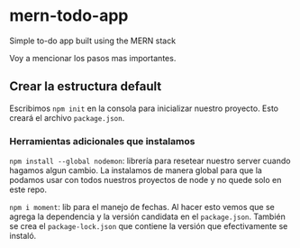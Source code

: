 # mern-todo-app
Simple to-do app built using the MERN stack

Voy a mencionar los pasos mas importantes.

## Crear la estructura default
Escribimos `npm init` en la consola para inicializar nuestro proyecto. Esto creará el archivo `package.json`.

### Herramientas adicionales que instalamos
`npm install --global nodemon`: librería para resetear nuestro server cuando hagamos algun cambio. La instalamos de manera global para que la podamos usar con todos nuestros proyectos de node y no quede solo en este repo.

`npm i moment`: lib para el manejo de fechas. Al hacer esto vemos que se agrega la dependencia y la versión candidata en el `package.json`. También se crea el `package-lock.json` que contiene la versión que efectivamente se instaló.

